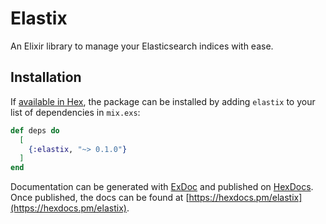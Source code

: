# Elastix

An Elixir library to manage your Elasticsearch indices with ease.

## Installation

If [available in Hex](https://hex.pm/docs/publish), the package can be installed
by adding `elastix` to your list of dependencies in `mix.exs`:

```elixir
def deps do
  [
    {:elastix, "~> 0.1.0"}
  ]
end
```

Documentation can be generated with [ExDoc](https://github.com/elixir-lang/ex_doc)
and published on [HexDocs](https://hexdocs.pm). Once published, the docs can
be found at [https://hexdocs.pm/elastix](https://hexdocs.pm/elastix).

